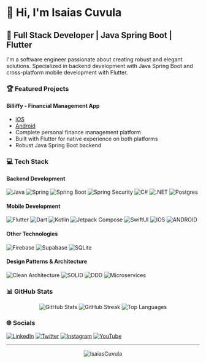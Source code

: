 # 👋 Hi, I'm Isaias Cuvula

## 🚀 Full Stack Developer | Java Spring Boot | Flutter

I'm a software engineer passionate about creating robust and elegant solutions. Specialized in backend development with Java Spring Boot and cross-platform mobile development with Flutter.

### 🏆 Featured Projects

#### Billiffy - Financial Management App

- [iOS](https://apps.apple.com/app/billiffy/id1638395030)
- [Android](https://play.google.com/store/apps/details?id=com.bersyte.billify)
- Complete personal finance management platform
- Built with Flutter for native experience on both platforms
- Robust Java Spring Boot backend

### 💻 Tech Stack

#### Backend Development

![Java](https://img.shields.io/badge/java-%23ED8B00.svg?style=for-the-badge&logo=java&logoColor=white)
![Spring](https://img.shields.io/badge/spring-%236DB33F.svg?style=for-the-badge&logo=spring&logoColor=white)
![Spring Boot](https://img.shields.io/badge/springboot-%236DB33F.svg?style=for-the-badge&logo=spring-boot)
![Spring Security](https://img.shields.io/badge/spring%20security-%236DB33F.svg?style=for-the-badge&logo=spring-security&logoColor=white)
![C#](https://img.shields.io/badge/c%23-%23239120.svg?style=for-the-badge&logo=c-sharp&logoColor=white)
![.NET](https://img.shields.io/badge/.NET-5C2D91?style=for-the-badge&logo=.net&logoColor=white)
![Postgres](https://img.shields.io/badge/postgres-%23336791.svg?style=for-the-badge&logo=postgresql&logoColor=white)

#### Mobile Development

![Flutter](https://img.shields.io/badge/Flutter-%2302569B.svg?style=for-the-badge&logo=Flutter&logoColor=white)
![Dart](https://img.shields.io/badge/dart-%230175C2.svg?style=for-the-badge&logo=dart&logoColor=white)
![Kotlin](https://img.shields.io/badge/kotlin-%230095D5.svg?style=for-the-badge&logo=kotlin&logoColor=white)
![Jetpack Compose](https://img.shields.io/badge/Jetpack%20Compose-4285F4?style=for-the-badge&logo=android&logoColor=white)
![SwiftUI](https://img.shields.io/badge/SwiftUI-FA7343?style=for-the-badge&logo=swift&logoColor=white)
![IOS](https://img.shields.io/badge/IOS-%2320232a.svg?style=for-the-badge&logo=apple&logoColor=white)
![ANDROID](https://img.shields.io/badge/android-%2320232a.svg?style=for-the-badge&logo=android&logoColor=%a4c639)

#### Other Technologies

![Firebase](https://img.shields.io/badge/firebase-%23039BE5.svg?style=for-the-badge&logo=firebase)
![Supabase](https://img.shields.io/badge/Supabase-181818?style=for-the-badge&logo=supabase&logoColor=white)
![SQLite](https://img.shields.io/badge/sqlite-%2307405e.svg?style=for-the-badge&logo=sqlite&logoColor=white)

#### Design Patterns & Architecture

![Clean Architecture](https://img.shields.io/badge/Clean%20Architecture-6DB33F?style=for-the-badge&logo=spring&logoColor=white)
![SOLID](https://img.shields.io/badge/SOLID-6DB33F?style=for-the-badge&logo=spring&logoColor=white)
![DDD](https://img.shields.io/badge/DDD-6DB33F?style=for-the-badge&logo=spring&logoColor=white)
![Microservices](https://img.shields.io/badge/Microservices-6DB33F?style=for-the-badge&logo=spring&logoColor=white)

### 📊 GitHub Stats

<div align="center">
  <img src="https://github-readme-stats.vercel.app/api?username=IsaiasCuvula&theme=algolia&hide_border=false&include_all_commits=false&count_private=true" alt="GitHub Stats" />
  <img src="https://github-readme-streak-stats.herokuapp.com/?user=IsaiasCuvula&theme=algolia&hide_border=false" alt="GitHub Streak" />
  <img src="https://github-readme-stats.vercel.app/api/top-langs/?username=IsaiasCuvula&theme=algolia&hide_border=false&include_all_commits=false&count_private=true&layout=compact" alt="Top Languages" />
</div>

### 🌐 Socials

[![LinkedIn](https://img.shields.io/badge/LinkedIn-%230077B5.svg?style=for-the-badge&logo=linkedin&logoColor=white)](https://www.linkedin.com/in/isaias-cuvula/)
[![Twitter](https://img.shields.io/badge/Twitter-%231DA1F2.svg?style=for-the-badge&logo=Twitter&logoColor=white)](https://twitter.com/ICuvula)
[![Instagram](https://img.shields.io/badge/Instagram-%23E4405F.svg?style=for-the-badge&logo=Instagram&logoColor=white)](https://instagram.com/isaias_cuvula)
[![YouTube](https://img.shields.io/badge/YouTube-%23FF0000.svg?style=for-the-badge&logo=YouTube&logoColor=white)](https://www.youtube.com/@isaiascuvula)

---

<div align="center">
  <img src="https://komarev.com/ghpvc/?username=IsaiasCuvula&label=Profile%20views&color=0e75b6&style=flat" alt="IsaiasCuvula" />
</div>
